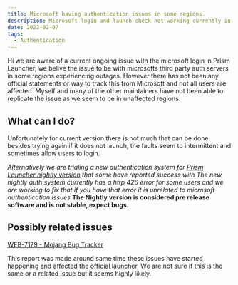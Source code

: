 ```yaml
---
title: Microsoft having authentication issues in some regions.
description: Microsoft login and launch check not working currently in launcher, affects other launchers and official launcher in somes cases.
date: 2022-02-07
tags:
  - Authentication
---
```

Hi we are aware of a current ongoing issue with the microsoft login in Prism Launcher, we belive the issue to be with microsofts third party auth servers in some regions experiencing outages.
However there has not been any official statements or way to track this from Microsoft and not all users are affected.
Myself and many of the other maintainers have not been able to replicate the issue as we seem to be in unaffected regions.

## What can I do?

Unfortunately for current version there is not much that can be done besides trying again if it does not launch, the faults seem to intermittent and sometimes allow users to login.

*Alternatively we are trialing a new authentication system for [Prism Launcher nightly version](https://nightly.link/PrismLauncher/PrismLauncher/workflows/trigger_builds/develop) that some have reported success with*
*The new nightly auth system currently has a http 426 error for some users and we are working to fix that if you have that error it is unrelated to microsoft authentication issues*
**The Nightly version is considered pre release software and is not stable, expect bugs.**

## Possibly related issues

[WEB-7179 - Mojang Bug Tracker](https://bugs.mojang.com/browse/WEB-7179)

This report was made around same time these issues have started happening and affected the official launcher, We are not sure if this is the same or a related issue but it seems highly likely.

